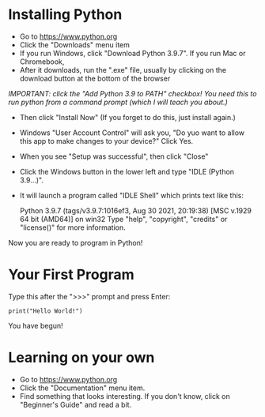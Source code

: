 # Installing Python

* Go to <https://www.python.org>
* Click the "Downloads" menu item
* If you run Windows, click "Download Python 3.9.7". If you run Mac or Chromebook, 
* After it downloads, run the ".exe" file, usually by clicking on the download button at the bottom of the browser

*IMPORTANT: click the "Add Python 3.9 to PATH" checkbox! You need this to run python from a command prompt (which I will teach you about.)*

* Then click "Install Now" (If you forget to do this, just install again.)
* Windows "User Account Control" will ask you, "Do yuo want to allow this app to make changes to your device?" Click Yes.
* When you see "Setup was successful", then click "Close"
* Click the Windows button in the lower left and type "IDLE (Python 3.9...)".
* It will launch a program called "IDLE Shell" which prints text like this:

    
    Python 3.9.7 (tags/v3.9.7:1016ef3, Aug 30 2021, 20:19:38) [MSC v.1929 64 bit (AMD64)] on win32
    Type "help", "copyright", "credits" or "license()" for more information.
    >>> 
    
    
Now you are ready to program in Python!

# Your First Program

Type this after the "\>\>\>" prompt and press Enter:

    
    print("Hello World!")
    

You have begun!

# Learning on your own

* Go to <https://www.python.org>
* Click the "Documentation" menu item. 
* Find something that looks interesting. If you don't know, click on "Beginner's Guide" and read a bit.
